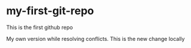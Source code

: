 # my-first-git-repo

This is the first github repo

My own version while resolving conflicts. This is the new change locally
